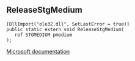 ## ReleaseStgMedium

```
[DllImport("ole32.dll", SetLastError = true)]
public static extern void ReleaseStgMedium(
   ref STGMEDIUM pmedium
);
```

[Microsoft documentation](TODO)
